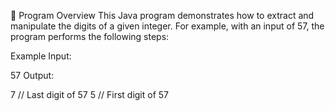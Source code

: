 📌 Program Overview
This Java program demonstrates how to extract and manipulate the digits of a given integer. For example, with an input of 57, the program performs the following steps:

Example Input:

57
Output:

7     // Last digit of 57
5     // First digit of 57

